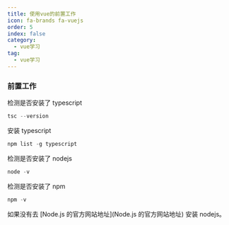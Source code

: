 ```yaml
---
title: 使用vue的前置工作
icon: fa-brands fa-vuejs
order: 5
index: false
category:
  - vue学习
tag:
  - vue学习
---
```






### 前置工作

检测是否安装了 typescript

```powershell
tsc --version
```

安装 typescript

```powershell
npm list -g typescript
```

检测是否安装了 nodejs
```powershell
node -v
```

检测是否安装了 npm

```powershell
npm -v
```

如果没有去 [Node.js 的官方网站地址](Node.js 的官方网站地址) 安装 nodejs。

